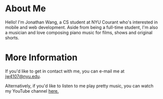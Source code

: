 # About Me

Hello! I'm Jonathan Wang, a CS student at NYU Courant who's interested in mobile and web development. Aside from being a full-time student, I'm also a musician and love composing piano music for films, shows and original shorts.

# More Information

If you'd like to get in contact with me, you can e-mail me at jw4107@nyu.edu. 

Alternatively, if you'd like to listen to me play pretty music, you can watch my YouTube channel [here.](https://www.youtube.com/channel/UC7PPJkFDYYPnGmwOWX3Y-tA/ "My Channel")
